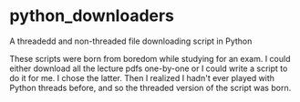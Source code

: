 python_downloaders
==================

A threadedd and non-threaded file downloading script in Python

These scripts were born from boredom while studying for an exam. I could either download all the lecture pdfs one-by-one or I could write a script to do it for me. I chose the latter. Then I realized I hadn't ever played with Python threads before, and so the threaded version of the script was born.
